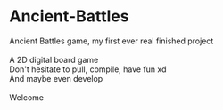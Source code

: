# Ancient-Battles
Ancient Battles game, my first ever real finished project
<br /><br />
A 2D digital board game<br />
Don't hesitate to pull, compile, have fun xd<br />
And maybe even develop
<br /><br />
Welcome
